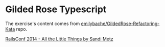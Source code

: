 # Gilded Rose Typescript

The exercise's content comes from [emilybache/GildedRose-Refactoring-Kata](https://github.com/emilybache/GildedRose-Refactoring-Kata)
repo. 

[RailsConf 2014 - All the Little Things by Sandi Metz](https://youtu.be/8bZh5LMaSmE)
